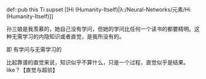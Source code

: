 def::pub this Ti supset [[Hi (Humanity-Itself)|λ:/Neural-Networks/元素/Hi (Humanity-Itself)]]


孙三娘是我羡慕的，她自己没有学问，但她的学问比任何一个读书的都要精明。这种无需学习的内隐知识或者直觉，是我所没有的。

即 有学问与无需学习的

比起靠谱的直觉来说，知识似乎不算什么，只是一个过程，直觉似乎是结果。like？【直觉与超验】